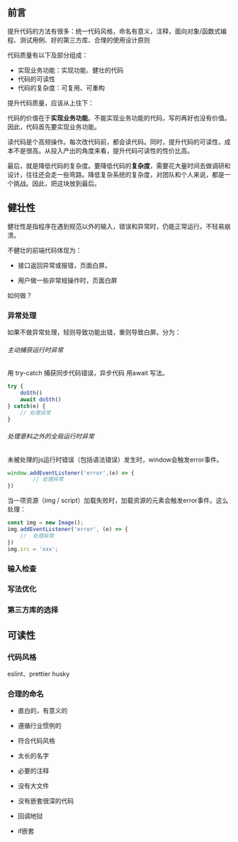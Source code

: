 ## 前言

提升代码的方法有很多：统一代码风格，命名有意义，注释，面向对象/函数式编程、测试用例、好的第三方库、合理的使用设计原则

代码质量有以下及部分组成：

* 实现业务功能：实现功能、健壮的代码
* 代码的可读性
* 代码的复杂度：可复用、可重构

提升代码质量，应该从上往下：

代码的价值在于**实现业务功能**。不能实现业务功能的代码，写的再好也没有价值。因此，代码首先要实现业务功能。

读代码是个高频操作。每次改代码前，都会读代码。同时，提升代码的可读性，成本不是很高。从投入产出的角度来看，提升代码可读性的性价比高。

最后，就是降低代码的复杂度。要降低代码的**复杂度**，需要花大量时间去做调研和设计，往往还会走一些弯路。降低复杂系统的复杂度，对团队和个人来说，都是一个挑战。因此，把这块放到最后。

## 健壮性

健壮性是指程序在遇到规范以外的输入，错误和异常时，仍能正常运行。不轻易崩溃。

不健壮的前端代码体现为：

* 接口返回异常或报错，页面白屏。

* 用户做一些非常规操作时，页面白屏

如何做？

### 异常处理

如果不做异常处理，轻则导致功能出错，重则导致白屏。分为：

###### 主动捕获运行时异常

用 try-catch 捕获同步代码错误，异步代码 用await 写法。

```js
try {
    doSth()
    await doSth()
} catch(e) {
    // 处理异常
}
```



###### 处理意料之外的全局运行时异常

未被处理的js运行时错误（包括语法错误）发生时，window会触发error事件。

```js
window.addEventListener('error',(e) => {
        // 处理异常
})
```

当一项资源（img / script）加载失败时，加载资源的元素会触发error事件。这么处理：

```js
const img = new Image();
img.addEventListener('error', (e) => {
	//  处理异常
})
img.src = 'xxx';
```



### 输入检查

### 写法优化

### 第三方库的选择

## 可读性

### 代码风格

eslint、prettier husky

### 合理的命名

* 直白的，有意义的
* 遵循行业惯例的
* 符合代码风格

* 太长的名字
* 必要的注释
* 没有大文件
* 没有嵌套很深的代码
* 回调地狱
* if嵌套

